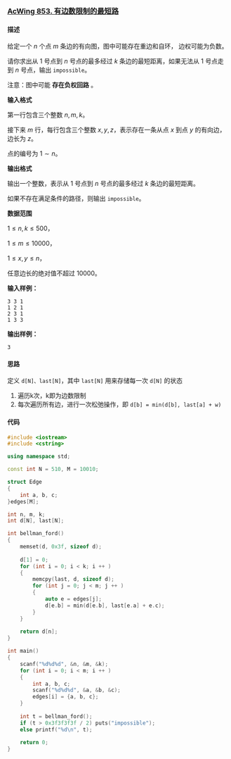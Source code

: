 ### [AcWing 853. 有边数限制的最短路](https://www.acwing.com/problem/content/855/)

#### 描述

给定一个 $n$ 个点 $m$ 条边的有向图，图中可能存在重边和自环， 边权可能为负数。

请你求出从 $1$ 号点到 $n$ 号点的最多经过 $k$ 条边的最短距离，如果无法从 $1$ 号点走到 $n$ 号点，输出 `impossible`。

注意：图中可能 **存在负权回路** 。

**输入格式**

第一行包含三个整数 $n,m,k$。

接下来 $m$ 行，每行包含三个整数 $x,y,z$，表示存在一条从点 $x$ 到点 $y$ 的有向边，边长为 $z$。

点的编号为 $1∼n$。

**输出格式**

输出一个整数，表示从 $1$ 号点到 $n$ 号点的最多经过 $k$ 条边的最短距离。

如果不存在满足条件的路径，则输出 `impossible`。

**数据范围**

$1≤n,k≤500$，

$1≤m≤10000$，

$1≤x,y≤n$，

任意边长的绝对值不超过 $10000$。

**输入样例：**

```
3 3 1
1 2 1
2 3 1
1 3 3
```

**输出样例：**

```
3
```

#### 思路

定义 `d[N]、last[N]`，其中 `last[N]` 用来存储每一次 `d[N]` 的状态
1. 遍历k次，k即为边数限制
2. 每次遍历所有边，进行一次松弛操作，即 `d[b] = min(d[b], last[a] + w)`

#### 代码

```c++
#include <iostream>
#include <cstring>

using namespace std;

const int N = 510, M = 10010;

struct Edge
{
    int a, b, c;
}edges[M];

int n, m, k;
int d[N], last[N];

int bellman_ford()
{
    memset(d, 0x3f, sizeof d);
    
    d[1] = 0;
    for (int i = 0; i < k; i ++ )
    {
        memcpy(last, d, sizeof d);
        for (int j = 0; j < m; j ++ )
        {
            auto e = edges[j];
            d[e.b] = min(d[e.b], last[e.a] + e.c);
        }
    }
    
    return d[n];
}

int main()
{
    scanf("%d%d%d", &n, &m, &k);
    for (int i = 0; i < m; i ++ )
    {
        int a, b, c;
        scanf("%d%d%d", &a, &b, &c);
        edges[i] = {a, b, c};
    }
    
    int t = bellman_ford();
    if (t > 0x3f3f3f3f / 2) puts("impossible");
    else printf("%d\n", t);
    
    return 0;
}
```